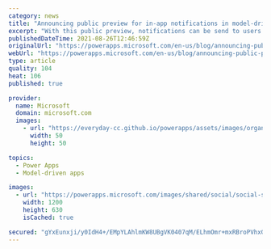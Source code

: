```yaml
---
category: news
title: "Announcing public preview for in-app notifications in model-driven apps"
excerpt: "With this public preview, notifications can be send to users within the model-driven app and are displayed using a notification center and notification toasts."
publishedDateTime: 2021-08-26T12:46:59Z
originalUrl: "https://powerapps.microsoft.com/en-us/blog/announcing-public-preview-for-in-app-notifications-for-model-driven-apps/"
webUrl: "https://powerapps.microsoft.com/en-us/blog/announcing-public-preview-for-in-app-notifications-for-model-driven-apps/"
type: article
quality: 104
heat: 106
published: true

provider:
  name: Microsoft
  domain: microsoft.com
  images:
    - url: "https://everyday-cc.github.io/powerapps/assets/images/organizations/microsoft.com-50x50.jpg"
      width: 50
      height: 50

topics:
  - Power Apps
  - Model-driven apps

images:
  - url: "https://powerapps.microsoft.com/images/shared/social/social-share-post-ignite.png"
    width: 1200
    height: 630
    isCached: true

secured: "gYxEunxji/y0IdH4+/EMpYLAhlmKW8UBgVK0407qM/ELhmOmr+mxRBroPVhxGQSlLTXoxkOIE+KHoUBczqZXa4A+wEbRqJw+RZWMv9hOwxr+F5iU4jURFGZJS09A+9JAoRHVDTDfu05qoWhz/SiTQrzmc1Ed1FzNu4x702KvYc5C8wHWOOl0VHJR3J5EVNaFKyUnn0jab4nyIGKO3wyIOrmxOt1dN6RAnwLvBD4YPI/upLT4g8j2nCUIvf/x7tfLN+C/DldKScIfaZQG50oyd0ZMw4gvm2xrpWoTygNa2/eMMw1bl1CKL6B90nzXDT+7MfOChgESezO2NLkv6NDXSMmZoDWx/mxaIKz/ITqaAVY=;5EX1rvMZzDvaRLNlgvcGtA=="
---
```


